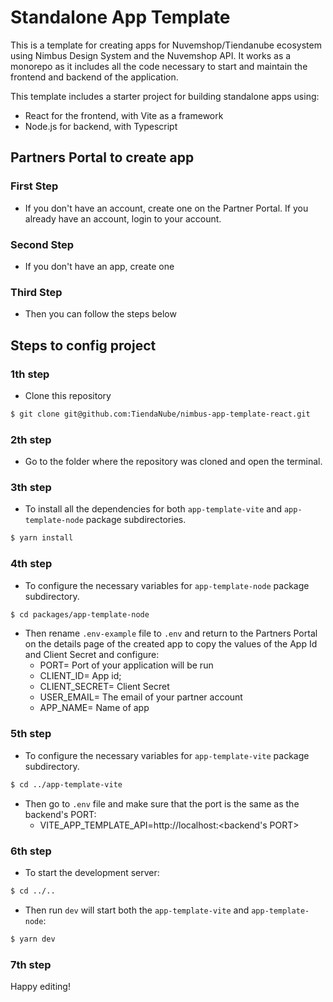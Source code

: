 # Standalone App Template

This is a template for creating apps for Nuvemshop/Tiendanube ecosystem using Nimbus Design System and the Nuvemshop API. It works as a monorepo as it includes all the code necessary to start and maintain the frontend and backend of the application.

This template includes a starter project for building standalone apps using:
 - React for the frontend, with Vite as a framework
 - Node.js for backend, with Typescript

## Partners Portal to create app
### First Step
  - If you don't have an account, create one on the Partner Portal. If you already have an account, login to your account.

### Second Step
  - If you don't have an app, create one

### Third Step
  - Then you can follow the steps below

## Steps to config project
### 1th step
  - Clone this repository
  ```bash
  $ git clone git@github.com:TiendaNube/nimbus-app-template-react.git
  ```
### 2th step
  - Go to the folder where the repository was cloned and open the terminal.

### 3th step
  - To install all the dependencies for both `app-template-vite` and `app-template-node` package subdirectories.
  ```bash
  $ yarn install
  ```

### 4th step
  - To configure the necessary variables for `app-template-node` package subdirectory.
  ```bash
  $ cd packages/app-template-node
  ```
  - Then rename `.env-example` file to `.env` and return to the Partners Portal on the details page of the created app to copy the values of the App Id and Client Secret and configure:
    - PORT= Port of your application will be run
    - CLIENT_ID= App id;
    - CLIENT_SECRET= Client Secret
    - USER_EMAIL= The email of your partner account
    - APP_NAME= Name of app

###  5th step
  - To configure the necessary variables for `app-template-vite` package subdirectory.
  ```bash
  $ cd ../app-template-vite
  ```
  - Then go to `.env` file and make sure that the port is the same as the backend's PORT:
    - VITE_APP_TEMPLATE_API=http://localhost:<backend's PORT> 


### 6th step
  - To start the development server:
  ```bash
  $ cd ../..
  ```
  - Then run `dev` will start both the `app-template-vite` and `app-template-node`:
  ```bash
  $ yarn dev
  ```
### 7th step

Happy editing!
